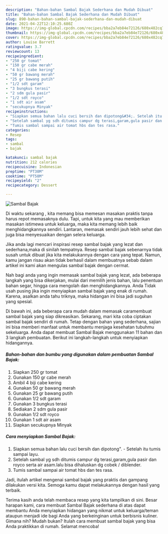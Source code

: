 ```yaml
---
description: "Bahan-bahan Sambal Bajak Sederhana dan Mudah Dibuat"
title: "Bahan-bahan Sambal Bajak Sederhana dan Mudah Dibuat"
slug: 890-bahan-bahan-sambal-bajak-sederhana-dan-mudah-dibuat
date: 2021-04-22T12:10:25.680Z
image: https://img-global.cpcdn.com/recipes/bba2a7eb84e72126/680x482cq70/sambal-bajak-foto-resep-utama.jpg
thumbnail: https://img-global.cpcdn.com/recipes/bba2a7eb84e72126/680x482cq70/sambal-bajak-foto-resep-utama.jpg
cover: https://img-global.cpcdn.com/recipes/bba2a7eb84e72126/680x482cq70/sambal-bajak-foto-resep-utama.jpg
author: Louise Barrett
ratingvalue: 3.7
reviewcount: 13
recipeingredient:
- "250 gr tomat"
- "150 gr cabe merah"
- "4 biji cabe kering"
- "50 gr bawang merah"
- "25 gr bawang putih"
- "1/2 sdt garam"
- "3 bungkus terasi"
- "2 sdm gula pasir"
- "1/2 sdt royco"
- "1 sdt air asam"
- "secukupnya Minyak"
recipeinstructions:
- "Siapkan semua bahan lalu cuci bersih dan dipotong&#34;. Setelah itu tumis sampai layu."
- "Setelah sambal yg sdh ditumis campur dg terasi,garam,gula pasir dan royco serta air asam.lalu bisa dihaluskan dg cobek / diblender."
- "Tumis sambal sampai air tomat hbs dan tes rasa."
categories:
- Resep
tags:
- sambal
- bajak

katakunci: sambal bajak 
nutrition: 212 calories
recipecuisine: Indonesian
preptime: "PT30M"
cooktime: "PT58M"
recipeyield: "2"
recipecategory: Dessert

---
```



![Sambal Bajak](https://img-global.cpcdn.com/recipes/bba2a7eb84e72126/680x482cq70/sambal-bajak-foto-resep-utama.jpg)

Di waktu  sekarang , kita memang bisa memesan masakan praktis tanpa harus repot memasaknya dulu. Tapi, untuk kita yang mau memberikan masakan istimewa untuk keluarga, maka kita memang lebih baik menghidangkannya sendiri. Lantaran, memasak sendiri jauh lebih sehat dan juga bisa menyesuaikan dengan selera keluarga.

Jika anda lagi mencari inspirasi resep sambal bajak yang lezat dan sederhana,maka di sinilah tempatnya. Resep sambal bajak  sebenarnya tidak susah untuk dibuat jika kita melakukannya dengan cara yang tepat. Namun, kamu jangan risau akan tidak berhasil dalam membuatnya 
sebab dalam artikel ini kami akan mengulas sambal bajak dengan cermat.  



Nah bagi anda yang ingin memasak sambal bajak yang lezat, ada beberapa langkah yang bisa dikerjakan, mulai dari memilih jenis bahan, lalu penentuan bahan segar, hingga cara mengolah dan menghidangkannya. Anda Tidak usah pusing jika ingin menyiapkan sambal bajak yang enak di rumah. Karena, asalkan anda  tahu triknya, maka hidangan ini bisa jadi suguhan yang spesial.

Di bawah ini, ada beberapa cara mudah dalam memasak caramembuat sambal bajak yang siap dikreasikan. Sekarang, mari kita coba ciptakan sambal bajak sendiri di rumah. Tetap dengan bahan yang sederhana, sajian ini bisa memberi manfaat untuk membantu menjaga kesehatan tubuhmu sekeluarga. Anda dapat membuat Sambal Bajak menggunakan 11 bahan dan 3 langkah pembuatan. Berikut ini langkah-langkah untuk menyiapkan hidangannya.

<!--inarticleads1-->

##### Bahan-bahan dan bumbu yang digunakan dalam pembuatan Sambal Bajak:

1. Siapkan 250 gr tomat
1. Gunakan 150 gr cabe merah
1. Ambil 4 biji cabe kering
1. Gunakan 50 gr bawang merah
1. Gunakan 25 gr bawang putih
1. Gunakan 1/2 sdt garam
1. Gunakan 3 bungkus terasi
1. Sediakan 2 sdm gula pasir
1. Gunakan 1/2 sdt royco
1. Gunakan 1 sdt air asam
1. Siapkan secukupnya Minyak




<!--inarticleads2-->

##### Cara menyiapkan Sambal Bajak:

1. Siapkan semua bahan lalu cuci bersih dan dipotong&#34;. - Setelah itu tumis sampai layu.
1. Setelah sambal yg sdh ditumis campur dg terasi,garam,gula pasir dan royco serta air asam.lalu bisa dihaluskan dg cobek / diblender.
1. Tumis sambal sampai air tomat hbs dan tes rasa.




Jadi, itulah artikel mengenai  sambal bajak  yang praktis dan gampang dilakukan versi kita. Semoga kamu dapat melakukannya dengan hasil yang terbaik. 

Terima kasih anda telah membaca resep yang kita tampilkan di sini. Besar harapan kami, cara membuat  Sambal Bajak sederhana di atas dapat membantu Anda menyiapkan hidangan yang nikmat untuk keluarga/teman ataupun menjadi ide bagi Anda yang berkeinginan untuk berbisnis kuliner. Gimana nih? Mudah bukan? Itulah cara membuat sambal bajak yang bisa Anda praktikkan di rumah. Selamat mencoba!

